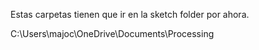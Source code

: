 Estas carpetas tienen que ir en la sketch folder por ahora.

C:\Users\majoc\OneDrive\Documents\Processing